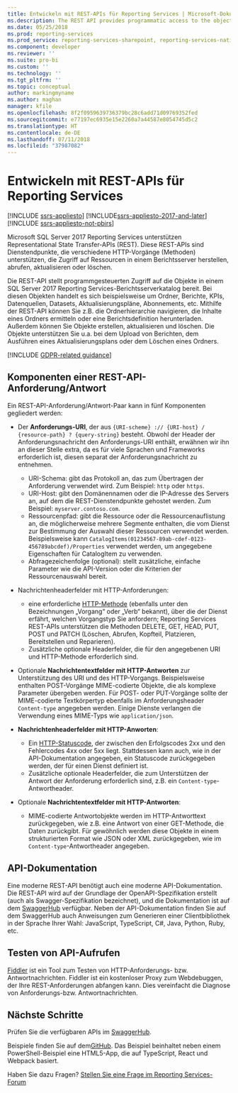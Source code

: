 ```yaml
---
title: Entwickeln mit REST-APIs für Reporting Services | Microsoft-Dokumentation
ms.description: The REST API provides programmatic access to the objects in a SQL Server 2017 Reporting Services report server catalog.
ms.date: 05/25/2018
ms.prod: reporting-services
ms.prod_service: reporting-services-sharepoint, reporting-services-native
ms.component: developer
ms.reviewer: ''
ms.suite: pro-bi
ms.custom: ''
ms.technology: ''
ms.tgt_pltfrm: ''
ms.topic: conceptual
author: markingmyname
ms.author: maghan
manager: kfile
ms.openlocfilehash: 8f2f0959639736379bc28c6add71d09769352fed
ms.sourcegitcommit: e77197ec6935e15e2260a7a44587e8054745d5c2
ms.translationtype: HT
ms.contentlocale: de-DE
ms.lasthandoff: 07/11/2018
ms.locfileid: "37987082"
---
```

# <a name="develop-with-the-rest-apis-for-reporting-services"></a>Entwickeln mit REST-APIs für Reporting Services

[!INCLUDE [ssrs-appliesto](../../includes/ssrs-appliesto.md)] [!INCLUDE[ssrs-appliesto-2017-and-later](../../includes/ssrs-appliesto-2017-and-later.md)] [!INCLUDE [ssrs-appliesto-not-pbirs](../../includes/ssrs-appliesto-not-pbirs.md)]

Microsoft SQL Server 2017 Reporting Services unterstützen Representational State Transfer-APIs (REST). Diese REST-APIs sind Dienstendpunkte, die verschiedene HTTP-Vorgänge (Methoden) unterstützen, die Zugriff auf Ressourcen in einem Berichtsserver herstellen, abrufen, aktualisieren oder löschen.

Die REST-API stellt programmgesteuerten Zugriff auf die Objekte in einem SQL Server 2017 Reporting Services-Berichtsserverkatalog bereit. Bei diesen Objekten handelt es sich beispielsweise um Ordner, Berichte, KPIs, Datenquellen, Datasets, Aktualisierungspläne, Abonnements, etc. Mithilfe der REST-API können Sie z.B. die Ordnerhierarchie navigieren, die Inhalte eines Ordners ermitteln oder eine Berichtsdefinition herunterladen. Außerdem können Sie Objekte erstellen, aktualisieren und löschen. Die Objekte unterstützen Sie u.a. bei dem Upload von Berichten, dem Ausführen eines Aktualisierungsplans oder dem Löschen eines Ordners.

[!INCLUDE [GDPR-related guidance](../../includes/gdpr-hybrid-note.md)]

## <a name="components-of-a-rest-api-requestresponse"></a>Komponenten einer REST-API-Anforderung/Antwort

Ein REST-API-Anforderung/Antwort-Paar kann in fünf Komponenten gegliedert werden:

* Der **Anforderungs-URI**, der aus `{URI-scheme} :// {URI-host} / {resource-path} ? {query-string}` besteht. Obwohl der Header der Anforderungsnachricht den Anforderungs-URI enthält, erwähnen wir ihn an dieser Stelle extra, da es für viele Sprachen und Frameworks erforderlich ist, diesen separat der Anforderungsnachricht zu entnehmen.

    * URI-Schema: gibt das Protokoll an, das zum Übertragen der Anforderung verwendet wird. Zum Beispiel: `http` oder `https`.
    * URI-Host: gibt den Domänennamen oder die IP-Adresse des Servers an, auf dem die REST-Dienstendpunkte gehostet werden. Zum Beispiel: `myserver.contoso.com`.
    * Ressourcenpfad: gibt die Ressource oder die Ressourcenauflistung an, die möglicherweise mehrere Segmente enthalten, die vom Dienst zur Bestimmung der Auswahl dieser Ressourcen verwendet werden. Beispielsweise kann `CatalogItems(01234567-89ab-cdef-0123-456789abcdef)/Properties` verwendet werden, um angegebene Eigenschaften für CatalogItem zu verwenden.
    * Abfragezeichenfolge (optional): stellt zusätzliche, einfache Parameter wie die API-Version oder die Kriterien der Ressourcenauswahl bereit.

* Nachrichtenheaderfelder mit HTTP-Anforderungen:

    * eine erforderliche [HTTP-Methode](https://www.w3.org/Protocols/rfc2616/rfc2616-sec9.html) (ebenfalls unter den Bezeichnungen „Vorgang“ oder „Verb“ bekannt), über die der Dienst erfährt, welchen Vorgangstyp Sie anfordern; Reporting Services REST-APIs unterstützen die Methoden DELETE, GET, HEAD, PUT, POST und PATCH (Löschen, Abrufen, Kopfteil, Platzieren, Bereitstellen und Reparieren).
    * Zusätzliche optionale Headerfelder, die für den angegebenen URI und HTTP-Methode erforderlich sind.

* Optionale **Nachrichtentextfelder mit HTTP-Antworten** zur Unterstützung des URI und des HTTP-Vorgangs. Beispielsweise enthalten POST-Vorgänge MIME-codierte Objekte, die als komplexe Parameter übergeben werden. Für POST- oder PUT-Vorgänge sollte der MIME-codierte Textkörpertyp ebenfalls im Anforderungsheader `Content-type` angegeben werden. Einige Dienste verlangen die Verwendung eines MIME-Typs wie `application/json`.

* **Nachrichtenheaderfelder mit HTTP-Anworten**:

    * Ein [HTTP-Statuscode](http://www.w3.org/Protocols/HTTP/HTRESP.html), der zwischen den Erfolgscodes 2xx und den Fehlercodes 4xx oder 5xx liegt. Stattdessen kann auch, wie in der API-Dokumentation angegeben, ein Statuscode zurückgegeben werden, der für einen Dienst definiert ist.
    * Zusätzliche optionale Headerfelder, die zum Unterstützen der Antwort der Anforderung erforderlich sind, z.B. ein `Content-type`-Antwortheader.

* Optionale **Nachrichtentextfelder mit HTTP-Antworten**:

    * MIME-codierte Antwortobjekte werden im HTTP-Antworttext zurückgegeben, wie z.B. eine Antwort von einer GET-Methode, die Daten zurückgibt. Für gewöhnlich werden diese Objekte in einem strukturierten Format wie JSON oder XML zurückgegeben, wie im `Content-type`-Antwortheader angegeben.

## <a name="api-documentation"></a>API-Dokumentation

Eine moderne REST-API benötigt auch eine moderne API-Dokumentation. Die REST-API wird auf der Grundlage der OpenAPI-Spezifikation erstellt (auch als Swagger-Spezifikation bezeichnet), und die Dokumentation ist auf dem [SwaggerHub](https://app.swaggerhub.com/api/microsoft-rs/SSRS/2.0) verfügbar. Neben der API-Dokumentation finden Sie auf dem SwaggerHub auch Anweisungen zum Generieren einer Clientbibliothek in der Sprache Ihrer Wahl: JavaScript, TypeScript, C#, Java, Python, Ruby, etc.

## <a name="testing-api-calls"></a>Testen von API-Aufrufen

[Fiddler](http://www.telerik.com/fiddler) ist ein Tool zum Testen von HTTP-Anforderungs- bzw. Antwortnachrichten. Fiddler ist ein kostenloser Proxy zum Webdebuggen, der Ihre REST-Anforderungen abfangen kann. Dies vereinfacht die Diagnose von Anforderungs-bzw. Antwortnachrichten.

## <a name="next-steps"></a>Nächste Schritte

Prüfen Sie die verfügbaren APIs im [SwaggerHub](https://app.swaggerhub.com/api/microsoft-rs/SSRS/2.0).

Beispiele finden Sie auf dem[GitHub](https://github.com/Microsoft/Reporting-Services). Das Beispiel beinhaltet neben einem PowerShell-Beispiel eine HTML5-App, die auf TypeScript, React und Webpack basiert.

Haben Sie dazu Fragen? [Stellen Sie eine Frage im Reporting Services-Forum](http://go.microsoft.com/fwlink/?LinkId=620231)
